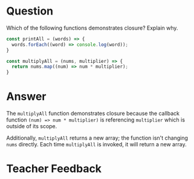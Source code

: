 # Question

Which of the following functions demonstrates closure? Explain why.

```js
const printAll = (words) => {
  words.forEach((word) => console.log(word));
}

const multiplyAll = (nums, multiplier) => {
  return nums.map((num) => num * multiplier);
}
```

# Answer
The `multiplyAll` function demonstrates closure because the callback function `(num) => num * multiplier)` is referencing `multiplier` which is outside of its scope.

Additionally, `multiplyAll` returns a new array; the function isn't changing `nums` directly. Each time `multiplyAll` is invoked, it will return a new array. 

# Teacher Feedback